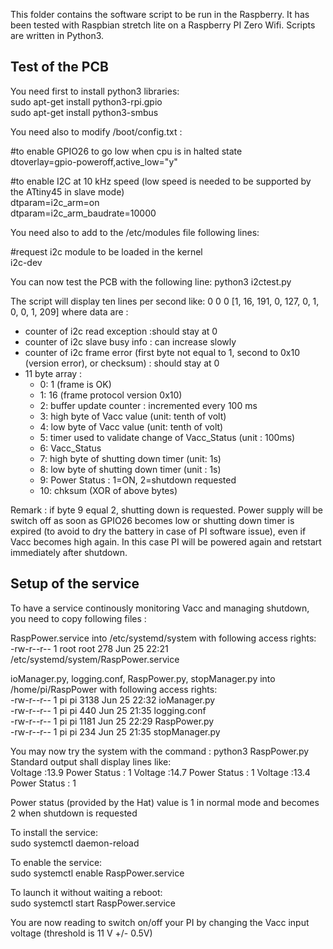 This folder contains the software script to be run in the Raspberry. It has been tested with Raspbian stretch lite on a Raspberry PI Zero Wifi. 
Scripts are written in Python3.

<h2>Test of the PCB</h2>

You need first to install python3 libraries:<br/>
sudo apt-get install python3-rpi.gpio<br/>
sudo apt-get install python3-smbus<br/>

You need also to modify /boot/config.txt :<br/>

#to enable GPIO26 to go low when cpu is in halted state<br/>
dtoverlay=gpio-poweroff,active_low="y" <br/>

#to enable I2C at 10 kHz speed (low speed is needed to be supported by the ATtiny45 in slave mode)<br/>
dtparam=i2c_arm=on<br/>
dtparam=i2c_arm_baudrate=10000<br/>

You need also to add to the /etc/modules file following lines:<br/>

#request i2c module to be loaded in the kernel<br/>
i2c-dev<br/>

You can now test the PCB with the following line:
python3 i2ctest.py

The script will display ten lines per second like: 0 0 0 [1, 16, 191, 0, 127, 0, 1, 0, 0, 1, 209]
where data are :
- counter of i2c read exception :should stay at 0
- counter of i2c slave busy info : can increase slowly
- counter of i2c frame error (first byte not equal to 1, second to 0x10 (version error), or checksum) : should stay at 0
- 11 byte array :
  - 0: 1 (frame is OK)
  - 1: 16 (frame protocol version 0x10)
  - 2: buffer update counter : incremented every 100 ms 
  - 3: high byte of Vacc value (unit: tenth of volt)
  - 4: low byte of Vacc value (unit: tenth of volt)
  - 5: timer used to validate change of Vacc_Status (unit : 100ms)
  - 6: Vacc_Status
  - 7: high byte of shutting down timer (unit: 1s)
  - 8: low byte of shutting down timer (unit : 1s)
  - 9: Power Status : 1=ON, 2=shutdown requested
  - 10: chksum (XOR of above bytes)

Remark : if byte 9 equal 2, shutting down is requested. Power supply will be switch off as soon as GPIO26 becomes low or shutting down timer is expired (to avoid to dry the battery in case of PI software issue), even if Vacc becomes high again. In this case PI will be powered again and retstart immediately after shutdown.

<h2>Setup of the service</h2>
To have a service continously monitoring Vacc and managing shutdown, you need to copy following files :

RaspPower.service into /etc/systemd/system with following access rights:<br/>
-rw-r--r-- 1 root root 278 Jun 25 22:21 /etc/systemd/system/RaspPower.service

ioManager.py, logging.conf, RaspPower.py, stopManager.py into /home/pi/RaspPower with following access rights:<br/>
-rw-r--r-- 1 pi pi    3138 Jun 25 22:32 ioManager.py<br/>
-rw-r--r-- 1 pi pi     440 Jun 25 21:35 logging.conf<br/>
-rw-r--r-- 1 pi pi    1181 Jun 25 22:29 RaspPower.py<br/>
-rw-r--r-- 1 pi pi     234 Jun 25 21:35 stopManager.py<br/>

You may now try the system with the command : python3 RaspPower.py<br>
Standard output shall display lines like:<br/>
Voltage :13.9 Power Status : 1
Voltage :14.7 Power Status : 1
Voltage :13.4 Power Status : 1

Power status (provided by the Hat) value is 1 in normal mode and becomes 2 when shutdown is requested

To install the service:<br/>
sudo systemctl daemon-reload

To enable the service:<br/>
sudo systemctl enable RaspPower.service

To launch it without waiting a reboot:<br/>
sudo systemctl start RaspPower.service

You are now reading to switch on/off your PI by changing the Vacc input voltage (threshold is 11 V +/- 0.5V)
